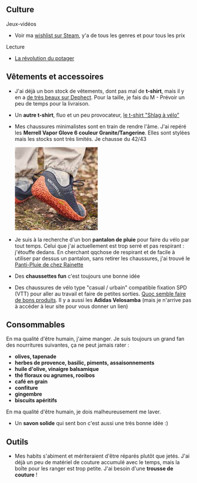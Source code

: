 ## Culture

Jeux-vidéos
- Voir ma [wishlist sur Steam](https://store.steampowered.com/wishlist/profiles/76561198025849848/#sort=order), y'a de tous les genres et pour tous les prix

Lecture
- [La révolution du potager](https://www.laplage.fr/produit/263/9782383380054/la-revolution-du-potager)

## Vêtements et accessoires

- J'ai déjà un bon stock de vêtements, dont pas mal de **t-shirt**, mais il y en a [de très beaux sur Dephect](https://www.dephect.com/collections/t-shirts). Pour la taille, je fais du M - Prévoir un peu de temps pour la livraison. 
- Un **autre t-shirt**, fluo et un peu provocateur, [le t-shirt "Shlag à vélo"](https://www.shlaglab.com/product/t-shirt-shlag-a-velo-kien-tam)
- Mes chaussures minimalistes sont en train de rendre l'âme. J'ai repéré les **Merrell Vapor Glove 6 couleur Granite/Tangerine**. Elles sont stylées mais les stocks sont très limités. Je chausse du 42/43
  
   ![merrel vapor glove](./merrel-vapor-glove.jpeg)
- Je suis à la recherche d'un bon **pantalon de pluie** pour faire du vélo par tout temps. Celui que j'ai actuellement est trop serré et pas respirant : j'étouffe dedans. En cherchant qqchose de respirant et de facile à utiliser par dessus un pantalon, sans retirer les chaussures, j'ai trouvé le [Panti-Pluie de chez Rainette](https://rainette-shop.com/products/panti-pluie-pour-velo)
- Des **chaussettes fun** c'est toujours une bonne idée
- Des chaussures de vélo type "casual / urbain" compatible fixation SPD (VTT) pour aller au travail et faire de petites sorties. [Quoc semble faire de bons produits](https://quoc.cc/products/weekend-black-on-white?variant=39987127943191). Il y a aussi les **Adidas Velosamba** (mais je n'arrive pas à accéder à leur site pour vous donner un lien)

## Consommables 

En ma qualité d'être humain, j'aime manger. Je suis toujours un grand fan des nourritures suivantes, ça ne peut jamais rater :
- **olives, tapenade**
- **herbes de provence, basilic, piments, assaisonnements**
- **huile d'olive, vinaigre balsamique**
- **thé floraux ou agrumes, rooibos**
- **café en grain**
- **confiture**
- **gingembre**
- **biscuits apéritifs**

En ma qualité d'être humain, je dois malheureusement me laver. 
- Un **savon solide** qui sent bon c'est aussi une très bonne idée :)


## Outils

- Mes habits s'abiment et mériteraient d'être réparés plutôt que jetés. J'ai déjà un peu de matériel de couture accumulé avec le temps, mais la boîte pour les ranger est trop petite. J'ai besoin d'une **trousse de couture** !